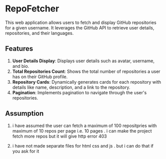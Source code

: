 # RepoFetcher

This web application allows users to fetch and display GitHub repositories for a given username. It leverages the GitHub API to retrieve user details, repositories, and their languages.

## Features

1. **User Details Display**: Displays user details such as avatar, username, and bio.
2. **Total Repositories Count**: Shows the total number of repositories a user has on their GitHub profile.
3. **Repository Cards**: Dynamically generates cards for each repository with details like name, description, and a link to the repository.
4. **Pagination**: Implements pagination to navigate through the user's repositories.

## Assumption
1.  i have assumed the user can fetch a maximum of 100 repositpries with maximum of 10 repos per page i.e. 10 pages . i can make the project 
    fetch more repos but it will give http error 403

2.  i have not made separate files for html css and js . but i can do that if you ask for it
